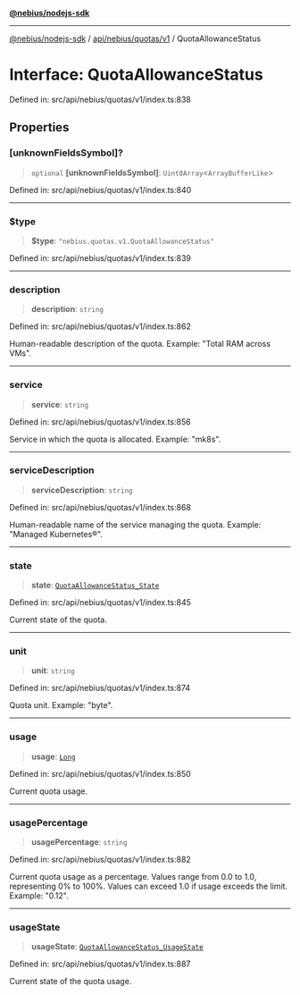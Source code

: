 [**@nebius/nodejs-sdk**](../../../../../README.md)

---

[@nebius/nodejs-sdk](../../../../../README.md) / [api/nebius/quotas/v1](../README.md) / QuotaAllowanceStatus

# Interface: QuotaAllowanceStatus

Defined in: src/api/nebius/quotas/v1/index.ts:838

## Properties

### \[unknownFieldsSymbol\]?

> `optional` **\[unknownFieldsSymbol\]**: `Uint8Array`\<`ArrayBufferLike`\>

Defined in: src/api/nebius/quotas/v1/index.ts:840

---

### $type

> **$type**: `"nebius.quotas.v1.QuotaAllowanceStatus"`

Defined in: src/api/nebius/quotas/v1/index.ts:839

---

### description

> **description**: `string`

Defined in: src/api/nebius/quotas/v1/index.ts:862

Human-readable description of the quota.
Example: "Total RAM across VMs".

---

### service

> **service**: `string`

Defined in: src/api/nebius/quotas/v1/index.ts:856

Service in which the quota is allocated.
Example: "mk8s".

---

### serviceDescription

> **serviceDescription**: `string`

Defined in: src/api/nebius/quotas/v1/index.ts:868

Human-readable name of the service managing the quota.
Example: "Managed Kubernetes®".

---

### state

> **state**: [`QuotaAllowanceStatus_State`](../type-aliases/QuotaAllowanceStatus_State.md)

Defined in: src/api/nebius/quotas/v1/index.ts:845

Current state of the quota.

---

### unit

> **unit**: `string`

Defined in: src/api/nebius/quotas/v1/index.ts:874

Quota unit.
Example: "byte".

---

### usage

> **usage**: [`Long`](../../../../../runtime/protos/core/classes/Long.md)

Defined in: src/api/nebius/quotas/v1/index.ts:850

Current quota usage.

---

### usagePercentage

> **usagePercentage**: `string`

Defined in: src/api/nebius/quotas/v1/index.ts:882

Current quota usage as a percentage.
Values range from 0.0 to 1.0, representing 0% to 100%.
Values can exceed 1.0 if usage exceeds the limit.
Example: "0.12".

---

### usageState

> **usageState**: [`QuotaAllowanceStatus_UsageState`](../type-aliases/QuotaAllowanceStatus_UsageState.md)

Defined in: src/api/nebius/quotas/v1/index.ts:887

Current state of the quota usage.
